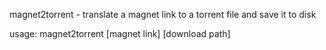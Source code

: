 magnet2torrent - translate a magnet link to a torrent file and save it to disk

usage:  magnet2torrent [magnet link] [download path]
